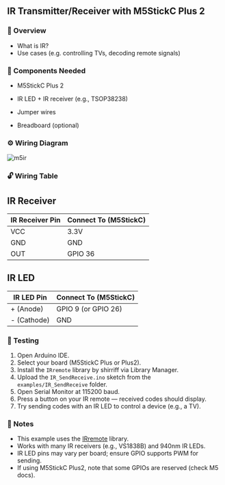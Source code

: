 ## IR Transmitter/Receiver with M5StickC Plus 2
### 🔑  Overview

* What is IR?
* Use cases (e.g. controlling TVs, decoding remote signals)

### 🔧 Components Needed

* M5StickC Plus 2

* IR LED + IR receiver (e.g., TSOP38238)

* Jumper wires

* Breadboard (optional)

### ⚙️ Wiring Diagram

![m5ir](https://github.com/user-attachments/assets/978385f1-f045-42e0-9e59-116d62d6b29b)

### 🔓 Wiring Table

## IR Receiver

| IR Receiver Pin | Connect To (M5StickC)  |
|-----------------|------------------------|
| VCC             | 3.3V                   |
| GND             | GND                    |
| OUT             | GPIO 36                |

## IR LED

| IR LED Pin | Connect To (M5StickC)     |
|------------|---------------------------|
| + (Anode)  | GPIO 9 (or GPIO 26)       |
| - (Cathode)| GND                       |

### 🧪 Testing

1. Open Arduino IDE.
2. Select your board (M5StickC Plus or Plus2).
3. Install the `IRremote` library by shirriff via Library Manager.
4. Upload the `IR_SendReceive.ino` sketch from the `examples/IR_SendReceive` folder.
5. Open Serial Monitor at 115200 baud.
6. Press a button on your IR remote — received codes should display.
7. Try sending codes with an IR LED to control a device (e.g., a TV).

### 📝 Notes

- This example uses the [IRremote](https://github.com/Arduino-IRremote/Arduino-IRremote) library.
- Works with many IR receivers (e.g., VS1838B) and 940nm IR LEDs.
- IR LED pins may vary per board; ensure GPIO supports PWM for sending.
- If using M5StickC Plus2, note that some GPIOs are reserved (check M5 docs).
